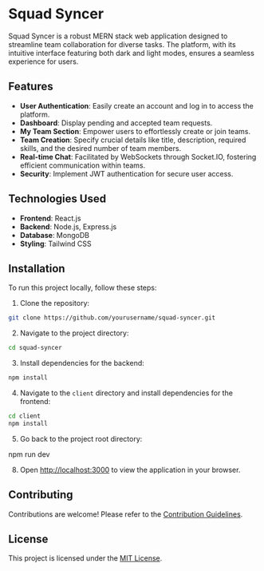 # Squad Syncer

Squad Syncer is a robust MERN stack web application designed to streamline team collaboration for diverse tasks. The platform, with its intuitive interface featuring both dark and light modes, ensures a seamless experience for users. 

## Features

- **User Authentication**: Easily create an account and log in to access the platform.
- **Dashboard**: Display pending and accepted team requests.
- **My Team Section**: Empower users to effortlessly create or join teams.
- **Team Creation**: Specify crucial details like title, description, required skills, and the desired number of team members.
- **Real-time Chat**: Facilitated by WebSockets through Socket.IO, fostering efficient communication within teams.
- **Security**: Implement JWT authentication for secure user access.

## Technologies Used

- **Frontend**: React.js
- **Backend**: Node.js, Express.js
- **Database**: MongoDB
- **Styling**: Tailwind CSS

## Installation

To run this project locally, follow these steps:

1. Clone the repository:

```bash
git clone https://github.com/yourusername/squad-syncer.git
```

2. Navigate to the project directory:

```bash
cd squad-syncer
```

3. Install dependencies for the backend:

```bash
npm install
```

4. Navigate to the `client` directory and install dependencies for the frontend:

```bash
cd client
npm install
```

5. Go back to the project root directory:

npm run dev

8. Open [http://localhost:3000](http://localhost:3000) to view the application in your browser.

## Contributing

Contributions are welcome! Please refer to the [Contribution Guidelines](CONTRIBUTING.md).

## License

This project is licensed under the [MIT License](LICENSE).

